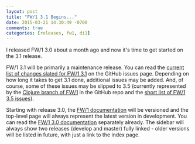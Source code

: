 ```yaml
---
layout: post
title: "FW/1 3.1 Begins..."
date: 2015-03-21 14:30:49 -0700
comments: true
categories: [releases, fw1, di1]
---
```

I released FW/1 3.0 about a month ago and now it's time to get started on the 3.1 release.<!-- more -->

FW/1 3.1 will be primarily a maintenance release. You can read the [current list of changes slated for FW/1 3.1](https://github.com/framework-one/fw1/milestones/3.1) on the GitHub issues page. Depending on how long it takes to get 3.1 done, additional issues may be added. And, of course, some of these issues may be slipped to 3.5 (currently represented by the [Clojure branch of FW/1](https://github.com/framework-one/fw1/tree/clojure) in the GitHub repo and the [short list of FW/1 3.5 issues](https://github.com/framework-one/fw1/milestones/3.5)).

Starting with release 3.0, the [FW/1 documentation](http://framework-one.github.io/documentation/) will be versioned and the top-level page will always represent the latest version in development. You can read the [FW/1 3.0 documentation](http://framework-one.github.io/documentation/3.0/) separately already. The sidebar will always show two releases (develop and master) fully linked - older versions will be listed in future, with just a link to the index page.
